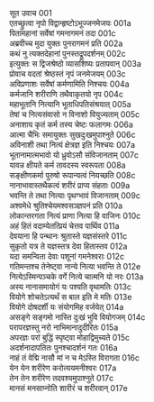सूत उवाच	001  
एतच्छ्रुत्वा नृपो विद्वान्हृष्टोऽभूज्जनमेजयः	001a  
पितामहानां सर्वेषां गमनागमनं तदा	001c  
अब्रवीच्च मुदा युक्तः पुनरागमनं प्रति	002a  
कथं नु त्यक्तदेहानां पुनस्तद्रूपदर्शनम्	002c  
इत्युक्तः स द्विजश्रेष्ठो व्यासशिष्यः प्रतापवान्	003a  
प्रोवाच वदतां श्रेष्ठस्तं नृपं जनमेजयम्	003c  
अविप्रणाशः सर्वेषां कर्मणामिति निश्चयः	004a  
कर्मजानि शरीराणि तथैवाकृतयो नृप	004c  
महाभूतानि नित्यानि भूताधिपतिसंश्रयात्	005a  
तेषां च नित्यसंवासो न विनाशो वियुज्यताम्	005c  
अनाशाय कृतं कर्म तस्य चेष्टः फलागमः	006a  
आत्मा चैभिः समायुक्तः सुखदुःखमुपाश्नुते	006c  
अविनाशी तथा नित्यं क्षेत्रज्ञ इति निश्चयः	007a  
भूतानामात्मभावो यो ध्रुवोऽसौ संविजानताम्	007c  
यावन्न क्षीयते कर्म तावदस्य स्वरूपता	008a  
सङ्क्षीणकर्मा पुरुषो रूपान्यत्वं नियच्छति	008c  
नानाभावास्तथैकत्वं शरीरं प्राप्य संहताः	009a  
भवन्ति ते तथा नित्याः पृथग्भावं विजानताम्	009c  
अश्वमेधे श्रुतिश्चेयमश्वसञ्ज्ञपनं प्रति	010a  
लोकान्तरगता नित्यं प्राणा नित्या हि वाजिनः	010c  
अहं हितं वदाम्येतत्प्रियं चेत्तव पार्थिव	011a  
देवयाना हि पन्थानः श्रुतास्ते यज्ञसंस्तरे	011c  
सुकृतो यत्र ते यज्ञस्तत्र देवा हितास्तव	012a  
यदा समन्विता देवाः पशूनां गमनेश्वराः	012c  
गतिमन्तश्च तेनेष्ट्वा नान्ये नित्या भवन्ति ते	012e  
नित्येऽस्मिन्पञ्चके वर्गे नित्ये चात्मनि यो नरः	013a  
अस्य नानासमायोगं यः पश्यति वृथामतिः	013c  
वियोगे शोचतेऽत्यर्थं स बाल इति मे मतिः	013e  
वियोगे दोषदर्शी यः संयोगमिह वर्जयेत्	014a  
असङ्गे सङ्गमो नास्ति दुःखं भुवि वियोगजम्	014c  
परापरज्ञस्तु नरो नाभिमानादुदीरितः	015a  
अपरज्ञः परां बुद्धिं स्पृष्ट्वा मोहाद्विमुच्यते	015c  
अदर्शनादापतितः पुनश्चादर्शनं गतः	016a  
नाहं तं वेद्मि नासौ मां न च मेऽस्ति विरागता	016c  
येन येन शरीरेण करोत्ययमनीश्वरः	017a  
तेन तेन शरीरेण तदवश्यमुपाश्नुते	017c  
मानसं मनसाप्नोति शारीरं च शरीरवान्	017e  
